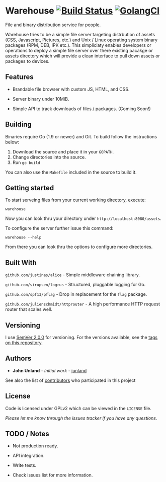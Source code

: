 # Warehouse [![Build Status](https://travis-ci.org/junland/warehouse.svg?branch=master)](https://travis-ci.org/junland/warehouse) [![GolangCI](https://golangci.com/badges/github.com/junland/warehouse.svg)](https://golangci.com)

File and binary distribution service for people.

Warehouse tries to be a simple file server targeting distrbution of assets (CSS, Javascript, Pictures, etc.) and Unix / Linux operating system binary packages (RPM, DEB, IPK etc.). This simpliciaty enables developers or operations to deploy a simple file server over there existing pacakge or assets directory which will provide a clean interface to pull down assets or packages to devices. 

## Features

* Brandable file browser with custom JS, HTML, and CSS.

* Server binary under 10MiB.

* Simple API to track downloads of files / packages. (Coming Soon!)

## Building

Binaries require Go (1.9 or newer) and Git. To build follow the instructions below:

1. Download the source and place it in your `GOPATH`.
2. Change directories into the source.
3. Run `go build`

You can also use the `Makefile` included in the source to build it.

## Getting started

To start serveing files from your current working directory, execute:

```
warehouse
```

Now you can look thru your directory under `http://localhost:8080/assets`.

To configure the server further issue this command:

```
warehouse --help
```

From there you can look thru the options to configure more directories.

## Built With

`github.com/justinas/alice` - Simple middleware chaining library.

`github.com/sirupsen/logrus` -  Structured, pluggable logging for Go.

`github.com/spf13/pflag` - Drop in replacement for the `flag` package.

`github.com/julienschmidt/httprouter` - A high performance HTTP request router that scales well.

## Versioning

I use [SemVer 2.0.0](http://semver.org/) for versioning. For the versions available, see the [tags on this repository](https://github.com/junland/pak-mule/tags).

## Authors

* **John Unland** - *Initial work* - [junland](https://github.com/junland)

See also the list of [contributors](https://github.com/junland/warehouse/contributors) who participated in this project

## License

Code is licensed under GPLv2 which can be viewed in the `LICENSE` file.

_Please let me know through the issues tracker if you have any questions._

## TODO / Notes

* Not production ready.

* API integration.

* Write tests.

* Check issues list for more information.

